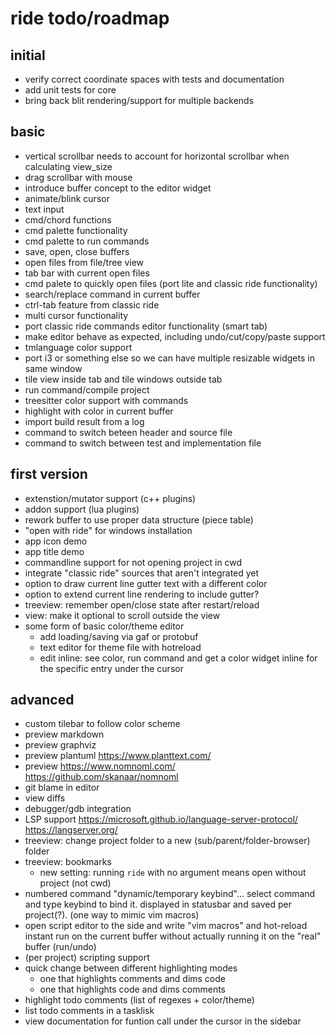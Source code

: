 # ride todo/roadmap

## initial
* verify correct coordinate spaces with tests and documentation
* add unit tests for core
* bring back blit rendering/support for multiple backends

## basic
* vertical scrollbar needs to account for horizontal scrollbar when calculating view_size
* drag scrollbar with mouse
* introduce buffer concept to the editor widget
* animate/blink cursor
* text input
* cmd/chord functions
* cmd palette functionality
* cmd palette to run commands
* save, open, close buffers
* open files from file/tree view
* tab bar with current open files
* cmd palete to quickly open files (port lite and classic ride functionality)
* search/replace command in current buffer
* ctrl-tab feature from classic ride
* multi cursor functionality
* port classic ride commands editor functionality (smart tab)
* make editor behave as expected, including undo/cut/copy/paste support
* tmlanguage color support
* port i3 or something else so we can have multiple resizable widgets in same window
* tile view inside tab and tile windows outside tab
* run command/compile project
* treesitter color support with commands
* highlight with color in current buffer
* import build result from a log
* command to switch beteen header and source file
* command to switch between test and implementation file

## first version
* extenstion/mutator support (c++ plugins)
* addon support (lua plugins)
* rework buffer to use proper data structure (piece table)
* "open with ride" for windows installation
* app icon demo
* app title demo
* commandline support for not opening project in cwd
* integrate "classic ride" sources that aren't integrated yet
* option to draw current line gutter text with a different color
* option to extend current line rendering to include gutter?
* treeview: remember open/close state after restart/reload
* view: make it optional to scroll outside the view
* some form of basic color/theme editor
  - add loading/saving via gaf or protobuf
  - text editor for theme file with hotreload
  - edit inline: see color, run command and get a color widget inline for the specific entry under the cursor


## advanced
* custom tilebar to follow color scheme
* preview markdown
* preview graphviz
* preview plantuml https://www.planttext.com/
* preview https://www.nomnoml.com/ https://github.com/skanaar/nomnoml
* git blame in editor
* view diffs
* debugger/gdb integration
* LSP support https://microsoft.github.io/language-server-protocol/ https://langserver.org/
* treeview: change project folder to a new (sub/parent/folder-browser) folder
* treeview: bookmarks
  - new setting: running `ride` with no argument means open without project (not cwd)
* numbered command "dynamic/temporary keybind"... select command and type keybind to bind it. displayed in statusbar and saved per project(?). (one way to mimic vim macros)
* open script editor to the side and write "vim macros" and hot-reload instant run on the current buffer without actually running it on the "real" buffer (run/undo)
* (per project) scripting support
* quick change between different highlighting modes
  - one that highlights comments and dims code
  - one that highlights code and dims comments
* highlight todo comments (list of regexes + color/theme)
* list todo comments in a tasklisk
* view documentation for funtion call under the cursor in the sidebar
